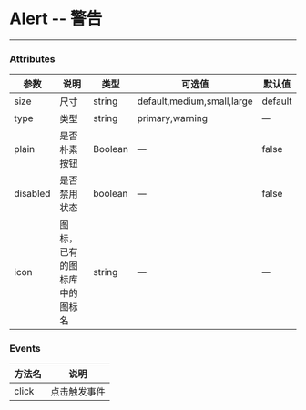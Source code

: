 <script>
  module.exports = {
    methods:{
      buttonEvent:(str)=>{
        alert(str + '-Button Clicked')
      }
    }
      
  };
</script>

# Alert -- 警告
----


### Attributes
| 参数      | 说明    | 类型      | 可选值       | 默认值   |
|---------- |-------- |---------- |-------------  |-------- |
| size     | 尺寸   | string  |   default,medium,small,large            |    default     |
| type     | 类型   | string    |   primary,warning |     —    |
| plain     | 是否朴素按钮   | Boolean    | — | false   |
| disabled  | 是否禁用状态    | boolean   | —   | false   |
| icon  | 图标，已有的图标库中的图标名 | string   |  —  |  —  |


### Events
| 方法名      | 说明    |
|---------- |-------- |
| click     | 点击触发事件   |

